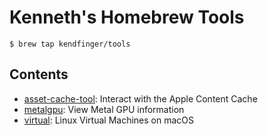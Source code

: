 # Kenneth's Homebrew Tools

```
$ brew tap kendfinger/tools
```

## Contents

- [asset-cache-tool](Formula/asset-cache-tool.rb): Interact with the Apple Content Cache
- [metalgpu](Formula/metalgpu.rb): View Metal GPU information
- [virtual](Formula/virtual.rb): Linux Virtual Machines on macOS
